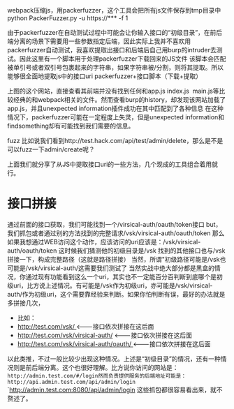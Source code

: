 webpack压缩js，用packerfuzzer，这个工具会把所有js文件保存到tmp目录中
python PackerFuzzer.py -u https://*** -f 1

由于packerfuzzer在自动测试过程中可能会让你输入接口的“初级目录”，在前后端分离的场景下需要用一些参数指定后端，因此实际上我并不喜欢用packerfuzzer自动测试，我喜欢提取出接口和后端后自己用burp的intruder去测试。因此这里有一个脚本用于处理packerfuzzer下载回来的JS文件
该脚本会匹配被单引号或者双引号包裹起来的字符串，如果字符串被/分割，则将其提取。所以能够很全面地提取js中的接口uri
packerfuzzer+接口脚本（下载+提取）

上图的这个网站，直接查看其前端并没有找到任何和app.js index.js  main.js等比较经典的和webpack相关的文件。然而查看burp的history，却发现该网站加载了app.js，并且unexpected information插件成功在其中匹配到了各种信息
在这种情况下，packerfuzzer可能在一定程度上失灵，但是unexpected information和findsomething却有可能找到我们需要的信息。

fuzz
比如说我们看到http://test.hack.com/api/test/admin/delete，那么是不是可以fuzz一下admin/create呢？

上面我们就分享了从JS中提取接口uri的一些方法，几个现成的工具组合着用就行。

# 接口拼接
通过前面的接口获取，我们可能找到一个/virsical-auth/oauth/token接口
but，我们抓包或者通过别的方法找到的完整请求/vsk/virsical-auth/oauth/token
那么如果我想通过WEB访问这个动作，应该访问的uri应该是：/vsk/virsical-auth/oauth/token
这时候我们猜测他的初级目录是/vsk
找到的其他接口也与/vsk拼接一下，构成完整路径（这就是路径拼接）
当然，所谓"初级路径可能是/vsk也可能是/vsk/virsical-auth/这需要我们测试了
当然实战中绝大部分都是黑盒的情况，你通过现有功能看到这么一个uri，其实也不一定能百分百判断到底哪个是初级uri，比方说上述情况。有可能是/vsk作为初级uri，亦可能是/vsk/virsical-auth/作为初级uri，这个需要靠经验来判断。如果你怕判断有误，最好的办法就是多拼接几次，
- 比如：
- http://test.com/vsk/ <---接口依次拼接在这后面
- http://test.com/vsk/virsical-auth/ <---接口依次拼接在这后面
- http://test.com/vsk/virsical-auth/oauth/ <---接口依次拼接在这后面

以此类推，不过一般比较少出现这种情况。上述是“初级目录”的情况，还有一种情况则是前后端分离。这个也很好理解。比方说你访问的网站是：
`http://admin.test.com/#/login然而负责提供服务的后端地址可能是：`
`http://api.admin.test.com/api/admin/login`
`http://admin.test.com:8080/api/admin/login
这些抓包都很容易看出来，就不赘述了。